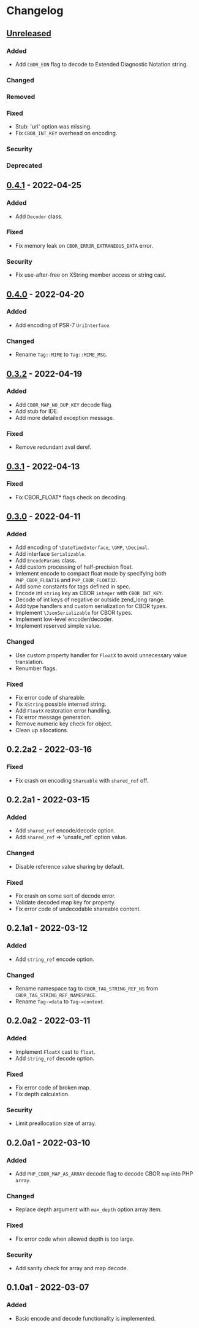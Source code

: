 # Changelog

[Unreleased]: https://github.com/ranvis/php-ext-cbor/compare/v0.4.1...HEAD
## [Unreleased]
### Added
- Add `CBOR_EDN` flag to decode to Extended Diagnostic Notation string.
### Changed
### Removed
### Fixed
- Stub: 'uri' option was missing.
- Fix `CBOR_INT_KEY` overhead on encoding.
### Security
### Deprecated

[0.4.1]: https://github.com/ranvis/php-ext-cbor/compare/v0.4.0...v0.4.1
## [0.4.1] - 2022-04-25
### Added
- Add `Decoder` class.
### Fixed
- Fix memory leak on `CBOR_ERROR_EXTRANEOUS_DATA` error.
### Security
- Fix use-after-free on XString member access or string cast.

[0.4.0]: https://github.com/ranvis/php-ext-cbor/compare/v0.3.2...v0.4.0
## [0.4.0] - 2022-04-20
### Added
- Add encoding of PSR-7 `UriInterface`.
### Changed
- Rename `Tag::MIME` to `Tag::MIME_MSG`.

[0.3.2]: https://github.com/ranvis/php-ext-cbor/compare/v0.3.1...v0.3.2
## [0.3.2] - 2022-04-19
### Added
- Add `CBOR_MAP_NO_DUP_KEY` decode flag.
- Add stub for IDE.
- Add more detailed exception message.
### Fixed
- Remove redundant zval deref.

[0.3.1]: https://github.com/ranvis/php-ext-cbor/compare/v0.3.0...v0.3.1
## [0.3.1] - 2022-04-13
### Fixed
- Fix CBOR_FLOAT* flags check on decoding.

[0.3.0]: https://github.com/ranvis/php-ext-cbor/releases/tag/v0.3.0
## [0.3.0] - 2022-04-11
### Added
- Add encoding of `\DateTimeInterface`, `\GMP`, `\Decimal`.
- Add interface `Serializable`.
- Add `EncodeParams` class.
- Add custom processing of half-precision float.
- Imlement encode to compact float mode by specifying both `PHP_CBOR_FLOAT16` and `PHP_CBOR_FLOAT32`.
- Add some constants for tags defined in spec.
- Encode int `string` key as CBOR `integer` with `CBOR_INT_KEY`.
- Decode of int keys of negative or outside zend_long range.
- Add type handlers and custom serialization for CBOR types.
- Implement `\JsonSerializable` for CBOR types.
- Implement low-level encoder/decoder.
- Implement reserved simple value.
### Changed
- Use custom property handler for `FloatX` to avoid unnecessary value translation.
- Renumber flags.
### Fixed
- Fix error code of shareable.
- Fix `XString` possible interned string.
- Add `FloatX` restoration error handling.
- Fix error message generation.
- Remove numeric key check for object.
- Clean up allocations.

## 0.2.2a2 - 2022-03-16
### Fixed
- Fix crash on encoding `Shareable` with `shared_ref` off.

## 0.2.2a1 - 2022-03-15
### Added
- Add `shared_ref` encode/decode option.
- Add `shared_ref` => 'unsafe_ref' option value.
### Changed
- Disable reference value sharing by default.
### Fixed
- Fix crash on some sort of decode error.
- Validate decoded map key for property.
- Fix error code of undecodable shareable content.

## 0.2.1a1 - 2022-03-12
### Added
- Add `string_ref` encode option.
### Changed
- Rename namespace tag to `CBOR_TAG_STRING_REF_NS` from `CBOR_TAG_STRING_REF_NAMESPACE`.
- Rename `Tag->data` to `Tag->content`.

## 0.2.0a2 - 2022-03-11
### Added
- Implement `FloatX` cast to `float`.
- Add `string_ref` decode option.
### Fixed
- Fix error code of broken map.
- Fix depth calculation.
### Security
- Limit preallocation size of array.

## 0.2.0a1 - 2022-03-10
### Added
- Add `PHP_CBOR_MAP_AS_ARRAY` decode flag to decode CBOR `map` into PHP `array`.
### Changed
- Replace depth argument with `max_depth` option array item.
### Fixed
- Fix error code when allowed depth is too large.
### Security
- Add sanity check for array and map decode.

## 0.1.0a1 - 2022-03-07
### Added
- Basic encode and decode functionality is implemented.
